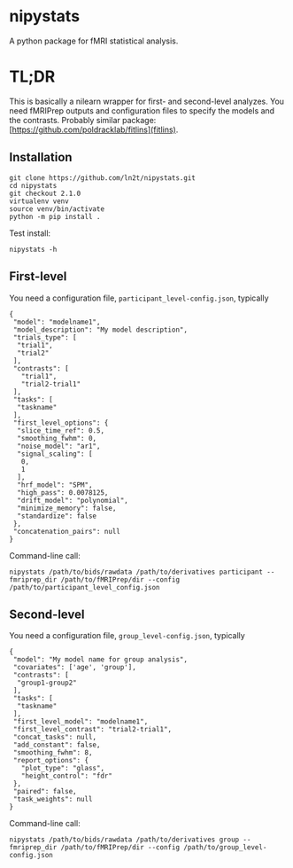 # nipystats
A python package for fMRI statistical analysis.

# TL;DR
This is basically a nilearn wrapper for first- and second-level analyzes. You need fMRIPrep outputs and configuration files to specify the models and the contrasts.
Probably similar package: [https://github.com/poldracklab/fitlins](fitlins).

## Installation

```
git clone https://github.com/ln2t/nipystats.git
cd nipystats
git checkout 2.1.0
virtualenv venv
source venv/bin/activate
python -m pip install .
```

Test install:

```
nipystats -h
```

## First-level

You need a configuration file,  `participant_level-config.json`, typically
```
{
 "model": "modelname1",
 "model_description": "My model description",
 "trials_type": [
  "trial1",
  "trial2"
 ],
 "contrasts": [
   "trial1",
   "trial2-trial1"
 ],
 "tasks": [
  "taskname"
 ],
 "first_level_options": {
  "slice_time_ref": 0.5,
  "smoothing_fwhm": 0,
  "noise_model": "ar1",
  "signal_scaling": [
   0,
   1
  ],
  "hrf_model": "SPM",
  "high_pass": 0.0078125,
  "drift_model": "polynomial",
  "minimize_memory": false,
  "standardize": false
 },
 "concatenation_pairs": null
}
```
Command-line call:
```
nipystats /path/to/bids/rawdata /path/to/derivatives participant --fmriprep_dir /path/to/fMRIPrep/dir --config /path/to/participant_level_config.json
```

## Second-level 
You need a configuration file,  `group_level-config.json`, typically
```
{
 "model": "My model name for group analysis",
 "covariates": ['age', 'group'],
 "contrasts": [
  "group1-group2"
 ],
 "tasks": [
  "taskname"
 ],
 "first_level_model": "modelname1",
 "first_level_contrast": "trial2-trial1",
 "concat_tasks": null,
 "add_constant": false,
 "smoothing_fwhm": 8,
 "report_options": {
   "plot_type": "glass",
   "height_control": "fdr"
 },
 "paired": false,
 "task_weights": null
}
```
Command-line call:
```
nipystats /path/to/bids/rawdata /path/to/derivatives group --fmriprep_dir /path/to/fMRIPrep/dir --config /path/to/group_level-config.json
```
